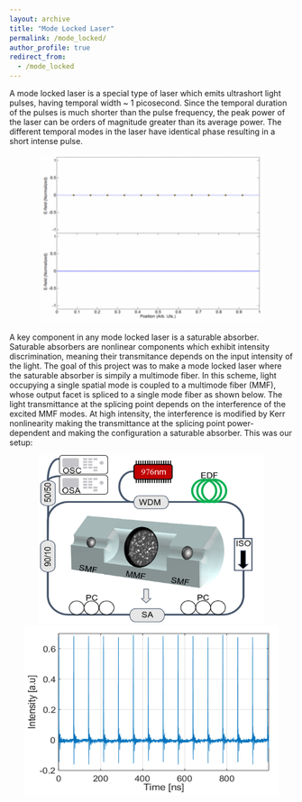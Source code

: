```yaml
---
layout: archive
title: "Mode Locked Laser"
permalink: /mode_locked/
author_profile: true
redirect_from:
  - /mode_locked
--- 
```

A mode locked laser is a special type of laser which emits ultrashort light pulses, having temporal width ~ 1 picosecond. Since the temporal duration of the pulses is much shorter than the pulse frequency, the peak power of the laser can be orders of magnitude greater than its average power. The different temporal modes in the laser have identical phase resulting in a short intense pulse.

<p align="center">
  <img src='/images/Mode_locking_example.gif' width="400" height="300">
</p>
A key component in any mode locked laser is a saturable absorber. Saturable absorbers are nonlinear components which exhibit intensity discrimination, meaning their transmitance depends on the input intensity of the light. The goal of this project was to make a mode locked laser where the saturable absorber is simpily a multimode fiber. In this scheme, light occupying a single spatial mode is coupled to a multimode fiber (MMF), whose output facet is spliced to a single mode fiber as shown below. The light transmittance at the splicing point depends on the interference of the excited MMF modes. At high intensity, the interference is modified by Kerr nonlinearity making the transmittance at the splicing point power-dependent and making the configuration a saturable absorber. This was our setup:
<p align="center">
  <img src='/images/Setup.png' width="400" height="300"> <img src='/images/mode_locked_results.png' width="450" height="300">
</p>
